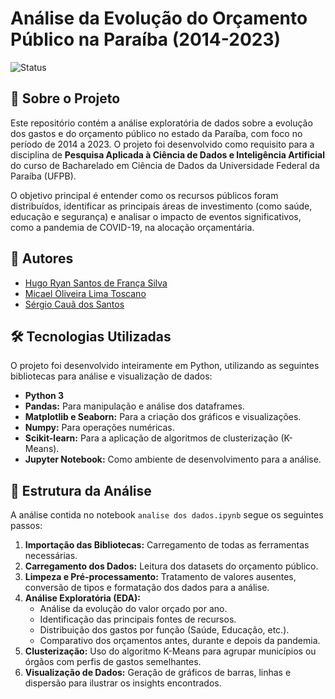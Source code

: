 # Análise da Evolução do Orçamento Público na Paraíba (2014-2023)

![Status](https://img.shields.io/badge/status-concluído-green)

## 📖 Sobre o Projeto

Este repositório contém a análise exploratória de dados sobre a evolução dos gastos e do orçamento público no estado da Paraíba, com foco no período de 2014 a 2023. O projeto foi desenvolvido como requisito para a disciplina de **Pesquisa Aplicada à Ciência de Dados e Inteligência Artificial** do curso de Bacharelado em Ciência de Dados da Universidade Federal da Paraíba (UFPB).

O objetivo principal é entender como os recursos públicos foram distribuídos, identificar as principais áreas de investimento (como saúde, educação e segurança) e analisar o impacto de eventos significativos, como a pandemia de COVID-19, na alocação orçamentária.

## 👥 Autores

* [Hugo Ryan Santos de França Silva](https://github.com/seu-usuario-aqui)
* [Micael Oliveira Lima Toscano](https://github.com/micaeltoscano)
* [Sérgio Cauã dos Santos](https://github.com/seu-usuario-aqui)


## 🛠️ Tecnologias Utilizadas

O projeto foi desenvolvido inteiramente em Python, utilizando as seguintes bibliotecas para análise e visualização de dados:

* **Python 3**
* **Pandas:** Para manipulação e análise dos dataframes.
* **Matplotlib e Seaborn:** Para a criação dos gráficos e visualizações.
* **Numpy:** Para operações numéricas.
* **Scikit-learn:** Para a aplicação de algoritmos de clusterização (K-Means).
* **Jupyter Notebook:** Como ambiente de desenvolvimento para a análise.

## 📂 Estrutura da Análise

A análise contida no notebook `analise dos dados.ipynb` segue os seguintes passos:

1.  **Importação das Bibliotecas:** Carregamento de todas as ferramentas necessárias.
2.  **Carregamento dos Dados:** Leitura dos datasets do orçamento público.
3.  **Limpeza e Pré-processamento:** Tratamento de valores ausentes, conversão de tipos e formatação dos dados para a análise.
4.  **Análise Exploratória (EDA):**
    * Análise da evolução do valor orçado por ano.
    * Identificação das principais fontes de recursos.
    * Distribuição dos gastos por função (Saúde, Educação, etc.).
    * Comparativo dos orçamentos antes, durante e depois da pandemia.
5.  **Clusterização:** Uso do algoritmo K-Means para agrupar municípios ou órgãos com perfis de gastos semelhantes.
6.  **Visualização de Dados:** Geração de gráficos de barras, linhas e dispersão para ilustrar os insights encontrados.
